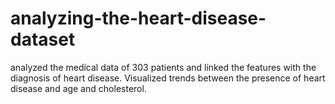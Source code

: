 # analyzing-the-heart-disease-dataset
 analyzed the medical data of 303 patients and linked the features with the diagnosis of heart disease. Visualized trends between the presence of heart disease and age and cholesterol.
